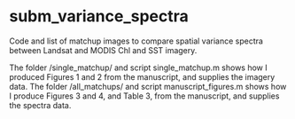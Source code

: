 # subm_variance_spectra
Code and list of matchup images to compare spatial variance spectra between Landsat and MODIS Chl and SST imagery.

The folder /single_matchup/ and script single_matchup.m shows how I produced Figures 1 and 2 from the manuscript, and supplies the imagery data. 
The folder /all_matchups/ and script manuscript_figures.m shows how I produce Figures 3 and 4, and Table 3, from the manuscript, and supplies the spectra data. 
